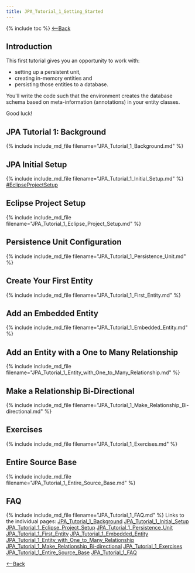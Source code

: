 ```yaml
---
title: JPA_Tutorial_1_Getting_Started
---
```

{% include toc %}
[<--Back](EJB_3_and_Java_Persistence_API)

## Introduction
This first tutorial gives you an opportunity to work with:
* setting up a persistent unit, 
* creating in-memory entities and 
* persisting those entities to a database. 

You'll write the code such that the environment creates the database schema based on meta-information (annotations) in your entity classes.

Good luck!
## JPA Tutorial 1: Background
{% include include_md_file filename="JPA_Tutorial_1_Background.md" %}
## JPA Initial Setup
{% include include_md_file filename="JPA_Tutorial_1_Initial_Setup.md" %}
[#EclipseProjectSetup](#EclipseProjectSetup)
## Eclipse Project Setup
{% include include_md_file filename="JPA_Tutorial_1_Eclipse_Project_Setup.md" %}
## Persistence Unit Configuration
{% include include_md_file filename="JPA_Tutorial_1_Persistence_Unit.md" %}
## Create Your First Entity
{% include include_md_file filename="JPA_Tutorial_1_First_Entity.md" %}
## Add an Embedded Entity
{% include include_md_file filename="JPA_Tutorial_1_Embedded_Entity.md" %}
## Add an Entity with a One to Many Relationship
{% include include_md_file filename="JPA_Tutorial_1_Entity_with_One_to_Many_Relationship.md" %}
## Make a Relationship Bi-Directional
{% include include_md_file filename="JPA_Tutorial_1_Make_Relationship_Bi-directional.md" %}
## Exercises
{% include include_md_file filename="JPA_Tutorial_1_Exercises.md" %}
## Entire Source Base
{% include include_md_file filename="JPA_Tutorial_1_Entire_Source_Base.md" %}
## FAQ
{% include include_md_file filename="JPA_Tutorial_1_FAQ.md" %}
Links to the individual pages:
[JPA_Tutorial_1_Background](JPA_Tutorial_1_Background)
[JPA_Tutorial_1_Initial_Setup](JPA_Tutorial_1_Initial_Setup)
[JPA_Tutorial_1_Eclipse_Project_Setup](JPA_Tutorial_1_Eclipse_Project_Setup)
[JPA_Tutorial_1_Persistence_Unit](JPA_Tutorial_1_Persistence_Unit)
[JPA_Tutorial_1_First_Entity](JPA_Tutorial_1_First_Entity)
[JPA_Tutorial_1_Embedded_Entity](JPA_Tutorial_1_Embedded_Entity)
[JPA_Tutorial_1_Entity_with_One_to_Many_Relationship](JPA_Tutorial_1_Entity_with_One_to_Many_Relationship)
[JPA_Tutorial_1_Make_Relationship_Bi-directional](JPA_Tutorial_1_Make_Relationship_Bi-directional)
[JPA_Tutorial_1_Exercises](JPA_Tutorial_1_Exercises)
[JPA_Tutorial_1_Entire_Source_Base](JPA_Tutorial_1_Entire_Source_Base)
[JPA_Tutorial_1_FAQ](JPA_Tutorial_1_FAQ)

[<--Back](EJB_3_and_Java_Persistence_API)
